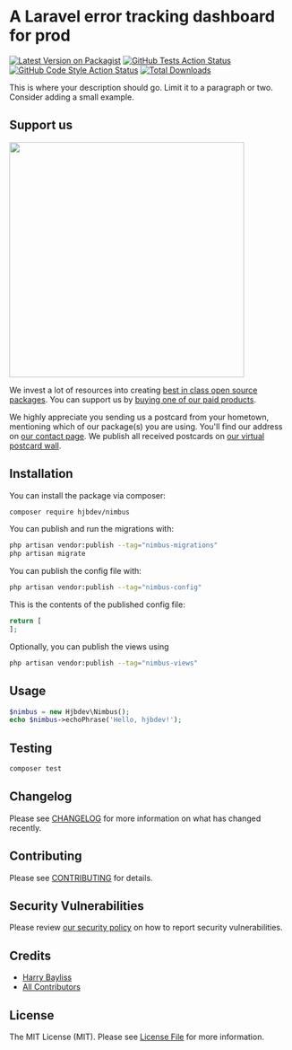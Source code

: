 # A Laravel error tracking dashboard for prod

[![Latest Version on Packagist](https://img.shields.io/packagist/v/hjbdev/nimbus.svg?style=flat-square)](https://packagist.org/packages/hjbdev/nimbus)
[![GitHub Tests Action Status](https://img.shields.io/github/actions/workflow/status/hjbdev/nimbus/run-tests.yml?branch=main&label=tests&style=flat-square)](https://github.com/hjbdev/nimbus/actions?query=workflow%3Arun-tests+branch%3Amain)
[![GitHub Code Style Action Status](https://img.shields.io/github/actions/workflow/status/hjbdev/nimbus/fix-php-code-style-issues.yml?branch=main&label=code%20style&style=flat-square)](https://github.com/hjbdev/nimbus/actions?query=workflow%3A"Fix+PHP+code+style+issues"+branch%3Amain)
[![Total Downloads](https://img.shields.io/packagist/dt/hjbdev/nimbus.svg?style=flat-square)](https://packagist.org/packages/hjbdev/nimbus)

This is where your description should go. Limit it to a paragraph or two. Consider adding a small example.

## Support us

[<img src="https://github-ads.s3.eu-central-1.amazonaws.com/nimbus.jpg?t=1" width="419px" />](https://spatie.be/github-ad-click/nimbus)

We invest a lot of resources into creating [best in class open source packages](https://spatie.be/open-source). You can support us by [buying one of our paid products](https://spatie.be/open-source/support-us).

We highly appreciate you sending us a postcard from your hometown, mentioning which of our package(s) you are using. You'll find our address on [our contact page](https://spatie.be/about-us). We publish all received postcards on [our virtual postcard wall](https://spatie.be/open-source/postcards).

## Installation

You can install the package via composer:

```bash
composer require hjbdev/nimbus
```

You can publish and run the migrations with:

```bash
php artisan vendor:publish --tag="nimbus-migrations"
php artisan migrate
```

You can publish the config file with:

```bash
php artisan vendor:publish --tag="nimbus-config"
```

This is the contents of the published config file:

```php
return [
];
```

Optionally, you can publish the views using

```bash
php artisan vendor:publish --tag="nimbus-views"
```

## Usage

```php
$nimbus = new Hjbdev\Nimbus();
echo $nimbus->echoPhrase('Hello, hjbdev!');
```

## Testing

```bash
composer test
```

## Changelog

Please see [CHANGELOG](CHANGELOG.md) for more information on what has changed recently.

## Contributing

Please see [CONTRIBUTING](CONTRIBUTING.md) for details.

## Security Vulnerabilities

Please review [our security policy](../../security/policy) on how to report security vulnerabilities.

## Credits

- [Harry Bayliss](https://github.com/hjbdev)
- [All Contributors](../../contributors)

## License

The MIT License (MIT). Please see [License File](LICENSE.md) for more information.
